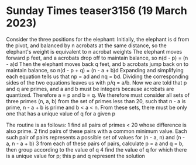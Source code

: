 # Sunday Times teaser3156 (19 March 2023)
Consider the three positions for the elephant:
Initially, the elephant is d from the pivot, and balanced by n acrobats at the same distance, so the elephant's weight is equivalent to n acrobat weights
The elephant moves forward p feet, and a acrobats drop off to maintain balance, so n(d - p) = (n - a)d
Then the elephant moves back q feet, and b acrobats jump back on to maintain balance, so n(d - p + q) = (n - a + b)d
Expanding and simplifying each equation tells us that np = ad and nq = bd.
Dividing the corresponding sides of the two equations leaves us with p/q = a/b.
Now we are told that p and q are primes, and a and b must be integers because acrobats are quantized. Therefore a = p and b = q.
We therefore must consider all sets of three primes (n, a, b) from the set of primes less than 20, such that n - a is prime, n - a + b is prime and b < a < n.
From these sets, there must be only one that has a unique value of q for a given p

The routine is as follows:
1 find all pairs of primes < 20 whose difference is also prime.
2 find pairs of these pairs with a common minimum value. Each such pair of pairs represents a possible set of values for (n - a, n) and (n - a, n - a + b)
3 from each of these pairs of pairs, calculate p = a and q = b, then group according to the value of q
4 find the value of q for which there is a unique value for p; this p and q represent the solution
